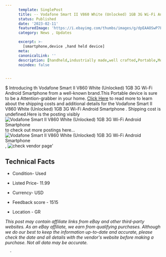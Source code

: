 ```yaml
---
      template: SinglePost
      title: -- Vodafone Smart II V860 White (Unlocked) 1GB 3G Wi-Fi Android Smartphone 
      status: Published
      date: '2023-02-11'
      featuredImage: 'https://i.ebayimg.com/thumbs/images/g/dpEAAOSwP7Fjrme2/s-l225.jpg'
      category: News , Updates

      excerpt: >-
        [smartphone,device ,hand held device]
      meta:
      canonicalLink: ''
      description: [handheld,industrially made,well crafted,Portable,Mobile,Compact,Convenient,Lightweight,Maneuverable,Man-portable,Miniature,Carriable,Hand-held,Light,Holdable,Transportable,Mobile device,Pocket-sized,On-the-go,Wireless,Cordless,Compact size,Convenient size, smartphone,device ,hand held device]
      noindex: false
      

---
```

$
      Introducing th Vodafone Smart II V860 White (Unlocked) 1GB 3G Wi-Fi Android Smartphone  from a well-known brand.This Portable device  is sure to be a Attention-grabber in your home. [Click Here](https://www.ebay.com/itm/225326557294?hash=item347682686e%3Ag%3AdpEAAOSwP7Fjrme2&mkevt=1&mkcid=1&mkrid=711-53200-19255-0&campid=%253CePNCampaignId%253E&customid=%253CreferenceId%253E&toolid=10049) to read more to learn about the shipping costs and additional details for the Vodafone Smart II V860 White (Unlocked) 1GB 3G Wi-Fi Android Smartphone . Shipping cost is undefined.Here is the posting visibly ![Vodafone Smart II V860 White (Unlocked) 1GB 3G Wi-Fi Android Smartphone ](https://i.ebayimg.com/thumbs/images/g/dpEAAOSwP7Fjrme2/s-l225.jpg) to check out more postings here... ![Vodafone Smart II V860 White (Unlocked) 1GB 3G Wi-Fi Android Smartphone ](https://i.ebayimg.com/images/g/dpEAAOSwP7Fjrme2/s-l1600.jpg), ![check vendor page](https://origin-galleryplus.ebayimg.com/ws/web/225326557294_2_0_1/225x225.jpg,https://origin-galleryplus.ebayimg.com/ws/web/225326557294_3_0_1/225x225.jpg,https://origin-galleryplus.ebayimg.com/ws/web/225326557294_4_0_1/225x225.jpg,https://origin-galleryplus.ebayimg.com/ws/web/225326557294_5_0_1/225x225.jpg,https://origin-galleryplus.ebayimg.com/ws/web/225326557294_6_0_1/225x225.jpg,https://origin-galleryplus.ebayimg.com/ws/web/225326557294_7_0_1/225x225.jpg,https://origin-galleryplus.ebayimg.com/ws/web/225326557294_8_0_1/225x225.jpg,https://origin-galleryplus.ebayimg.com/ws/web/225326557294_9_0_1/225x225.jpg,https://origin-galleryplus.ebayimg.com/ws/web/225326557294_10_0_1/225x225.jpg,https://origin-galleryplus.ebayimg.com/ws/web/225326557294_11_0_1/225x225.jpg,https://origin-galleryplus.ebayimg.com/ws/web/225326557294_12_0_1/225x225.jpg)'

      

 ## Technical Facts 



     
      

 - Condition- Used 


      

 - Listed Price- 11.99 


      

 - Currency- USD 


      

 - Feedback score - 1515 


      

 - Location - GR 


      
      

 *_This post may contain affiliate links from eBay and other third-party websites. As an eBay affiliate, we earn from qualifying purchases. Although we do our best to keep the information up-to-date and accurate, please check the date and all details with the vendor's website before making a purchase. Not all data may be accurate._*




      -
